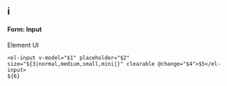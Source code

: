 ## i
#### Form: Input
Element UI <el-input>
```
<el-input v-model="$1" placeholder="$2" size="${3|normal,medium,small,mini|}" clearable @change="$4">$5</el-input>
${6}
```
